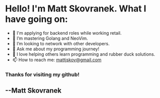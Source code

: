 # Hello! I'm Matt Skovranek. What I have going on:

- 🔭 I'm applying for backend roles while working retail.
- 🌱 I’m mastering Golang and NeoVim.
- 🤔 I’m looking to network with other developers.
- 💬 Ask me about my programming journey!
- 👯 I love helping others learn programming and rubber duck solutions.
- 📫 How to reach me: mattjskov@gmail.com

### Thanks for visiting my github!

## --Matt Skovranek
